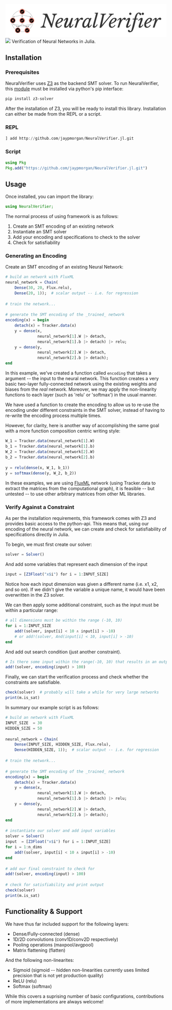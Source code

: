 ![NeuralVerifier](./docs/assets/NeuralVerifier-v1.png)
[![](https://img.shields.io/badge/docs-stable-blue.svg?style=flat-square)](https://jaypmorgan.github.io/NeuralVerifier.jl/dev)
Verification of Neural Networks in Julia.

## Installation

### Prerequisites 

NeuralVerifier uses [Z3](https://github.com/Z3Prover/z3) as the backend SMT solver. To run NeuralVerifier, this [module](https://pypi.org/project/z3-solver/) must be installed via python's pip interface:

```bash
pip install z3-solver
```

After the installation of Z3, you will be ready to install this library. Installation can either be made from the REPL or a script.

### REPL

```julia
] add http://github.com/jaypmorgan/NeuralVerifier.jl.git
```

### Script

```julia
using Pkg
Pkg.add("https://github.com/jaypmorgan/NeuralVerifier.jl.git")
```

## Usage

Once installed, you can import the library:

```julia
using NeuralVerifier;
```

The normal process of using framework is as follows:

1. Create an SMT encoding of an existing network
2. Instantiate an SMT solver
3. Add your encoding and specifications to check to the solver
4. Check for satisfiability

### Generating an Encoding

Create an SMT encoding of an existing Neural Network:

```julia
# build an network with FluxML
neural_network = Chain(
	Dense(30, 20, Flux.relu),
	Dense(20, 1));  # scalar output -- i.e. for regression

# train the network...

# generate the SMT encoding of the _trained_ network
encoding(x) = begin
	detach(x) = Tracker.data(x)
    y = dense(x,
              neural_network[1].W |> detach,
              neural_network[1].b |> detach) |> relu;
    y = dense(y,
              neural_network[2].W |> detach,
              neural_network[2].b |> detach);
end
```

In this example, we've created a function called `encoding` that takes a argument -- the input to the neural network. This function creates a very basic two-layer fully-connected network using the existing weights and biases from the _real_ network. Moreover, we may apply the non-linearity functions to each layer (such as 'relu' or 'softmax') in the usual manner.

We have used a function to create the encoding to allow us to re-use the encoding under different constraints in the SMT solver, instead of having to re-write the encoding process multiple times.

However, for clarity, here is another way of accomplishing the same goal with a more function composition centric writing style:

```julia
W_1 = Tracker.data(neural_network[1].W)
b_1 = Tracker.data(neural_network[1].b)
W_2 = Tracker.data(neural_network[2].W)
b_2 = Tracker.data(neural_network[2].b)

y = relu(dense(x, W_1, b_1))
y = softmax(dense(y, W_2, b_2))
```

In these examples, we are using [FluxML](https://fluxml.ai) network (using Tracker.data to extract the matrices from the computational graph), it is feasible -- but untested -- to use other arbitrary matrices from other ML libraries.

### Verify Against a Constraint

As per the installation requirements, this framework comes with Z3 and provides basic access to the python-api. This means that, using our encoding of the neural network, we can create and check for satisfiability of specifications directly in Julia.

To begin, we must first create our solver:

```julia
solver = Solver()
```

And add some variables that represent each dimension of the input

```julia
input = [Z3Float("x$i") for i = 1:INPUT_SIZE]
```

Notice how each input dimension was given a different name (i.e. x1, x2, and so on). If we didn't give the variable a unique name, it would have been overwritten in the Z3 solver.

We can then apply some additional constraint, such as the input must be within a particular range:

```julia
# all dimensions must be within the range (-10, 10)
for i = 1:INPUT_SIZE
    add!(solver, input[i] < 10 ∧ input[i] > -10)
    # or add!(solver, And(input[i] < 10, input[i] > -10)
end
```

And add out search condition (just another constraint).

```julia
# Is there some input within the range(-10, 10) that results in an output > 100
add!(solver, encoding(input) > 100)
```

Finally, we can start the verification process and check whether the constraints are satisfiable.

```julia
check(solver)  # probably will take a while for very large networks
print(m.is_sat)
```

In summary our example script is as follows:

```julia
# build an network with FluxML
INPUT_SIZE  = 30
HIDDEN_SIZE = 50

neural_network = Chain(
	Dense(INPUT_SIZE, HIDDEN_SIZE, Flux.relu),
	Dense(HIDDEN_SIZE, 1));  # scalar output -- i.e. for regression

# train the network...

# generate the SMT encoding of the _trained_ network
encoding(x) = begin
	detach(x) = Tracker.data(x)
    y = dense(x,
              neural_network[1].W |> detach,
              neural_network[1].b |> detach) |> relu;
    y = dense(y,
              neural_network[2].W |> detach,
              neural_network[2].b |> detach);
end

# instantiate our solver and add input variables
solver = Solver()
input  = [Z3Float("x$i") for i = 1:INPUT_SIZE]
for i = 1:n_dims
    add!(solver, input[i] < 10 ∧ input[i] > -10)
end

# add our final constraint to check for
add!(solver, encoding(input) > 100)

# check for satisfiability and print output
check(solver)
print(m.is_sat)
```

## Functionality & Support

We have thus far included support for the following layers:

- Dense/Fully-connected (dense)
- 1D/2D convolutions (conv1D/conv2D respectively)
- Pooling operations (maxpool/avgpool)
- Matrix flattening (flatten)

And the following non-linearites:

- Sigmoid (sigmoid -- hidden non-linearities currently uses limited precision that is not yet production quality)
- ReLU (relu)
- Softmax (softmax)

While this covers a suprising number of basic configurations, contributions of more implementations are always welcome!
